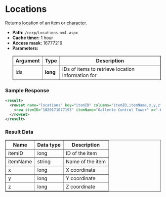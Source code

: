 # Locations
Returns location of an item or character.

* __Path:__ ``/corp/Locations.xml.aspx``
* __Cache timer:__ 1 hour
* __Access mask:__ 16777216
* __Parameters:__
	<table border="1">
	  <tbody>
            <tr>
                <th>Argument</th>
                <th>Type</th>
                <th>Description</th>
            </tr>
             <tr>
                <td>ids</td>
                <td><strong>long</strong></td>
                <td>IDs of items to retrieve location information for</td>
            </tr>
	  </tbody>
	</table>

### Sample Response
```xml
<result>
  <rowset name="locations" key="itemID" columns="itemID,itemName,x,y,z">
    <row itemID="1020171077193" itemName="Gallente Control Tower" x="-67142925360" y="-8145422240" z="-1403156520"/>
  </rowset>
</result>
```

### Result Data

<table border="1">
    <tbody>
        <tr>
            <th>Name</th>
            <th>Data type</th>
            <th>Description</th>
        </tr>
        <tr>
            <td>itemID</td>
            <td>long</td>
            <td>ID of the item</td>
        </tr>
        <tr>
            <td>itemName</td>
            <td>string</td>
            <td>Name of the item</td>
        </tr>
        <tr>
            <td>x</td>
            <td>long</td>
            <td>X coordinate</td>
        </tr>
        <tr>
            <td>y</td>
            <td>long</td>
            <td>Y coordinate</td>
        </tr>
        <tr>
            <td>z</td>
            <td>long</td>
            <td>Z coordinate</td>
        </tr>
    </tbody>
</table>
